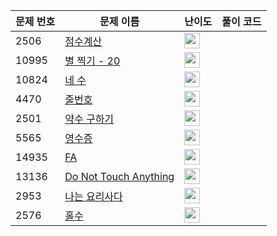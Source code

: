 | 문제 번호 | 문제 이름 | 난이도 | 풀이 코드 |
| --- | --- | --- | --- |
| 2506 | [점수계산](https://www.acmicpc.net/problem/2506) | <img height="25px" width="25px=" src="https://static.solved.ac/tier_small/3.svg"/> |  |
| 10995 | [별 찍기 - 20](https://www.acmicpc.net/problem/10995) | <img height="25px" width="25px=" src="https://static.solved.ac/tier_small/3.svg"/> |  |
| 10824 | [네 수](https://www.acmicpc.net/problem/10824) | <img height="25px" width="25px=" src="https://static.solved.ac/tier_small/3.svg"/> |  |
| 4470 | [줄번호](https://www.acmicpc.net/problem/4470) | <img height="25px" width="25px=" src="https://static.solved.ac/tier_small/2.svg"/> |  |
| 2501 | [약수 구하기](https://www.acmicpc.net/problem/2501) | <img height="25px" width="25px=" src="https://static.solved.ac/tier_small/3.svg"/> |  |
| 5565 | [영수증](https://www.acmicpc.net/problem/5565) | <img height="25px" width="25px=" src="https://static.solved.ac/tier_small/3.svg"/> |  |
| 14935 | [FA](https://www.acmicpc.net/problem/14935) | <img height="25px" width="25px=" src="https://static.solved.ac/tier_small/2.svg"/> |  |
| 13136 | [Do Not Touch Anything](https://www.acmicpc.net/problem/13136) | <img height="25px" width="25px=" src="https://static.solved.ac/tier_small/2.svg"/> |  |
| 2953 | [나는 요리사다](https://www.acmicpc.net/problem/2953) | <img height="25px" width="25px=" src="https://static.solved.ac/tier_small/3.svg"/> |  |
| 2576 | [홀수](https://www.acmicpc.net/problem/2576) | <img height="25px" width="25px=" src="https://static.solved.ac/tier_small/3.svg"/> |  |
